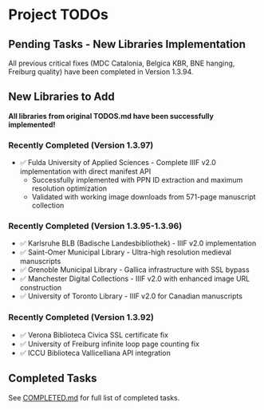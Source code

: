 # Project TODOs

## Pending Tasks - New Libraries Implementation

All previous critical fixes (MDC Catalonia, Belgica KBR, BNE hanging, Freiburg quality) have been completed in Version 1.3.94.

## New Libraries to Add


**All libraries from original TODOS.md have been successfully implemented!**

### Recently Completed (Version 1.3.97)
- ✅ Fulda University of Applied Sciences - Complete IIIF v2.0 implementation with direct manifest API
  - Successfully implemented with PPN ID extraction and maximum resolution optimization
  - Validated with working image downloads from 571-page manuscript collection

### Recently Completed (Version 1.3.95-1.3.96)
- ✅ Karlsruhe BLB (Badische Landesbibliothek) - IIIF v2.0 implementation
- ✅ Saint-Omer Municipal Library - Ultra-high resolution medieval manuscripts  
- ✅ Grenoble Municipal Library - Gallica infrastructure with SSL bypass
- ✅ Manchester Digital Collections - IIIF v2.0 with enhanced image URL construction
- ✅ University of Toronto Library - IIIF v2.0 for Canadian manuscripts

### Recently Completed (Version 1.3.92)
- ✅ Verona Biblioteca Civica SSL certificate fix
- ✅ University of Freiburg infinite loop page counting fix
- ✅ ICCU Biblioteca Vallicelliana API integration

## Completed Tasks

See [COMPLETED.md](./COMPLETED.md) for full list of completed tasks.